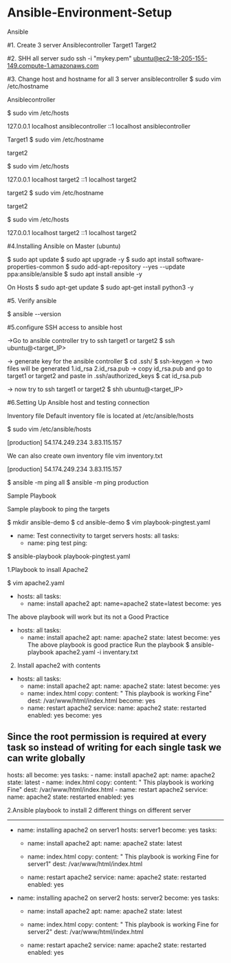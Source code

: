 # Ansible-Environment-Setup



Ansible

#1. Create 3 server
Ansiblecontroller
Target1
Target2

#2. SHH all server
sudo ssh -i "mykey.pem" ubuntu@ec2-18-205-155-149.compute-1.amazonaws.com

#3. Change host and hostname for all 3 server
ansiblecontroller
$ sudo vim /etc/hostname
 
Ansiblecontroller
 
$ sudo vim /etc/hosts
 
127.0.0.1 localhost ansiblecontroller
::1       localhost ansiblecontroller
 

Target1
$ sudo vim /etc/hostname
 
target2
 
$ sudo vim /etc/hosts
 
127.0.0.1 localhost target2
::1           localhost target2
 


target2
$ sudo vim /etc/hostname
 
target2
 
$ sudo vim /etc/hosts
 
127.0.0.1 localhost target2
::1           localhost target2
 

#4.Installing Ansible on Master (ubuntu)

$ sudo apt update
$ sudo apt upgrade -y
$ sudo apt install software-properties-common
$ sudo add-apt-repository --yes --update ppa:ansible/ansible
$ sudo apt install ansible -y

On Hosts
$ sudo apt-get update
$ sudo apt-get install python3 -y

#5. Verify ansible

$ ansible --version


#5.configure SSH access to ansible host

->Go to ansible controller try to ssh target1 or target2
$ ssh ubuntu@<target_IP>

-> generate key for the ansible controller 
$ cd .ssh/
$ ssh-keygen
-> two files will be generated 
    1.id_rsa
    2.id_rsa.pub
-> copy id_rsa.pub and go to target1 or target2 and paste in .ssh/authorized_keys
$ cat id_rsa.pub

-> now try to ssh target1 or target2
$ shh ubuntu@<target_IP>










#6.Setting Up Ansible host and testing connection

Inventory file
Default inventory file is located at /etc/ansible/hosts

$ sudo vim /etc/ansible/hosts
 
[production]
54.174.249.234
3.83.115.157
 
 

We can also create own inventory file
vim inventory.txt
 
[production]
54.174.249.234
3.83.115.157
 

$ ansible -m ping all
$ ansible -m ping production



Sample Playbook

Sample playbook to ping the targets

$ mkdir ansible-demo
$ cd ansible-demo
$ vim playbook-pingtest.yaml
 
-
  name: Test connectivity to target servers
  hosts: all
  tasks:
    - name: ping test
      ping:
 
    
$ ansible-playbook playbook-pingtest.yaml



1.Playbook to insall Apache2

$ vim apache2.yaml

-
  hosts: all
  tasks:
    - name: install apache2
      apt: name=apache2 state=latest
      become: yes
 
The above playbook will work but its not a Good Practice
 
-
  hosts: all
  tasks:
    - name: install apache2
      apt:
        name: apache2
        state: latest
      become: yes
The above playbook is good practice
    Run the playbook
    $ ansible-playbook apache2.yaml -i inventary.txt

2. Install apache2 with contents
-
  hosts: all
  tasks:
     - name: install apache2
       apt:
           name: apache2
           state: latest
       become: yes
     - name: index.html
       copy:
           content: " This playbook is working Fine"
           dest: /var/www/html/index.html
       become: yes
     - name: restart apache2
       service:
           name: apache2
           state: restarted
           enabled: yes
       become: yes
 
Since the root permission is required at every task so instead of writing for each single task we can write globally
-
  hosts: all
  become: yes
  tasks:
     - name: install apache2
       apt:
           name: apache2
           state: latest
     - name: index.html
       copy:
           content: " This playbook is working Fine"
           dest: /var/www/html/index.html
     - name: restart apache2
       service:
           name: apache2
           state: restarted
           enabled: yes
 



2.Ansible playbook to install 2 different things on different server

---
- name: installing apache2 on server1
  hosts: server1
  become: yes
  tasks:
    - name: install apache2
      apt:
        name: apache2
        state: latest

    - name: index.html
      copy:
        content: " This playbook is working Fine for server1"
        dest: /var/www/html/index.html

    - name: restart apache2
      service:
        name: apache2
        state: restarted
        enabled: yes

- name: installing apache2 on server2
  hosts: server2
  become: yes
  tasks:
    - name: install apache2
      apt:
        name: apache2
        state: latest

    - name: index.html
      copy:
        content: " This playbook is working Fine for server2"
        dest: /var/www/html/index.html

    - name: restart apache2
      service:
        name: apache2
        state: restarted
        enabled: yes



